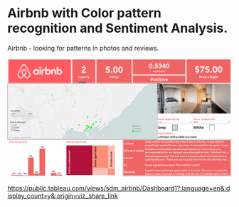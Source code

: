 # Airbnb with Color pattern recognition and Sentiment Analysis. 
Airbnb - looking for patterns in photos and reviews.

![Image of Yaktocat](https://github.com/C-milo/SDM_FinalProject/blob/master/screenshot.PNG)

https://public.tableau.com/views/sdm_airbnb/Dashboard1?:language=en&:display_count=y&:origin=viz_share_link
